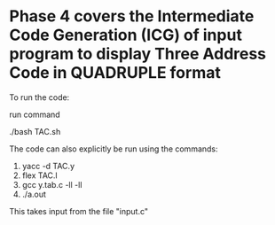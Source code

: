 # Phase 4 covers the Intermediate Code Generation (ICG) of input program to display Three Address Code in QUADRUPLE format

To run the code:

run command

./bash TAC.sh


The code can also explicitly be run using the commands:

1. yacc -d TAC.y
2. flex TAC.l
3. gcc y.tab.c -ll -ll
4. ./a.out

This takes input from the file "input.c"
